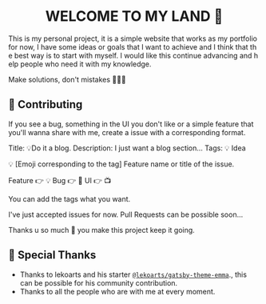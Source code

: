 <!--
<p align="center">
  <a href="https://cara.lekoarts.de">
    <img alt="LekoArts" src="https://img.lekoarts.de/gatsby/gatsby-site-illustration.png" />
  </a>
</p>
-->
<h1 align="center">
  WELCOME TO MY LAND 🦁
</h1>

<!--
<p align="center">
  <a href="https://github.com/LekoArts/gatsby-starter-portfolio-cara/blob/master/LICENSE">
    <img src="https://img.shields.io/badge/license-0BSD-blue.svg" alt="Gatsby Starter Portfolio: Cara is released under the 0BSD license." />
  </a>
  <a href="https://www.gaboland.vercel.app">
    <img alt="Website" src="https://img.shields.io/badge/-website-blue">
  </a>
  <a href="https://twitter.com/intent/follow?screen_name=lekoarts_de">
    <img src="https://img.shields.io/twitter/follow/lekoarts_de.svg?label=Follow%20@gabolanded" alt="Follow @gabolanded" />
  </a>
</p>

-->

This is my personal project, it is a simple website that works as my portfolio for now, I have some ideas or goals that I want to achieve and I think that the best way is to start with myself. I would like this continue advancing and help people who need it with my knowledge. 

Make solutions, don't mistakes 🧠🚀🦁

## 📑 Contributing

If you see a bug, something in the UI you don't like or a simple feature that you'll wanna share with me, create a issue with a corresponding format. 

Title: 💡Do it a blog. 
Description: I just want a blog section... 
Tags: 💡 Idea 

💡 [Emoji corresponding to the tag] Feature name or title of the issue. 

Feature 👉 💡
Bug 👉 🐞
UI 👉 📺

You can add the tags what you want. 

I've just accepted issues for now. Pull Requests can be possible soon... 

Thanks u so much 🙏 you make this project keep it going. 

## 🌟 Special Thanks

- Thanks to lekoarts and his starter [`@lekoarts/gatsby-theme-emma`](https://github.com/LekoArts/gatsby-themes/tree/main/themes/gatsby-theme-emma)., this can be possible for his community contribution. 
- Thanks to all the people who are with me at every moment.
